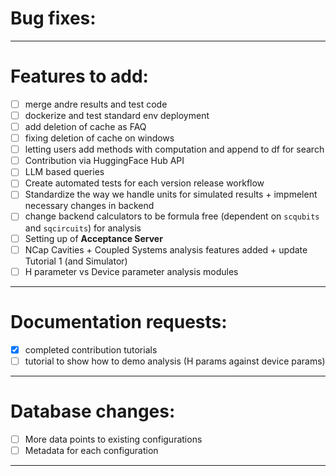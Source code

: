 # Bug fixes:

---

# Features to add:

- [ ] merge andre results and test code
- [ ] dockerize and test standard env deployment
- [ ] add deletion of cache as FAQ
- [ ] fixing deletion of cache on windows
- [ ] letting users add methods with computation and append to df for search
- [ ] Contribution via HuggingFace Hub API
- [ ] LLM based queries
- [ ] Create automated tests for each version release workflow
- [ ] Standardize the way we handle units for simulated results + impmelent necessary changes in backend
- [ ] change backend calculators to be formula free (dependent on `scqubits` and `sqcircuits`) for analysis
- [ ] Setting up of **Acceptance Server**
- [ ] NCap Cavities + Coupled Systems analysis features added + update Tutorial 1 (and Simulator)
- [ ] H parameter vs Device parameter analysis modules

---

# Documentation requests:

- [x] completed contribution tutorials
- [ ] tutorial to show how to demo analysis (H params against device params)

---

# Database changes:

- [ ] More data points to existing configurations
- [ ] Metadata for each configuration

---
